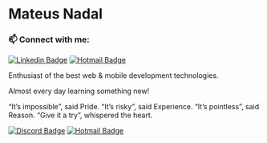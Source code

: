 # Mateus Nadal

### 📫 Connect with me:

[![Linkedin Badge](https://img.shields.io/badge/-nadalmateus-blue?style=flat-square&logo=Linkedin&logoColor=white&link=https://www.linkedin.com/in/nadalmateus/)](https://www.linkedin.com/in/nadalmateus/) 
[![Hotmail Badge](https://img.shields.io/badge/Microsoft_Outlook-0078D4?style=for-the-badge&logo=microsoft-outlook&logoColor=white&link=mailto:nadalmateus@outlook.com)](mailto:nadalmateus@outlook.com)


Enthusiast of the best web & mobile development technologies.

Almost every day learning something new!

“It’s impossible”, said Pride. “It’s risky”, said Experience. “It’s pointless”, said Reason. “Give it a try”, whispered the heart.


[![Discord Badge](https://img.shields.io/badge/nadalmateus-7289DA?style=for-the-badge&logo=discord&logoColor=white)](nadalmateus#2417)
[![Hotmail Badge](	https://img.shields.io/badge/Instagram-E4405F?style=for-the-badge&logo=instagram&logoColor=white)](mailto:nadalmateus@outlook.com)

